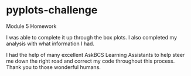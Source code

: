 # pyplots-challenge
Module 5 Homework

I was able to complete it up through the box plots. I also completed my analysis with what information I had.

I had the help of many excellent AskBCS Learning Assistants to help steer me down the right road and correct my code throughout this process. Thank you to those wonderful humans.
